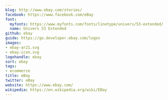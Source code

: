 ```yaml
---
blog: http://www.ebay.com/stories/
facebook: https://www.facebook.com/eBay
font:
  myfonts: https://www.myfonts.com/fonts/linotype/univers/53-extended/
  name: Univers 53 Extended
github: ebay
guide: https://go.developer.ebay.com/logos
images:
- ebay-ar21.svg
- ebay-icon.svg
logohandle: ebay
sort: ebay
tags:
- ecommerce
title: eBay
twitter: eBay
website: https://www.ebay.com/
wikipedia: https://en.wikipedia.org/wiki/EBay
---
```


